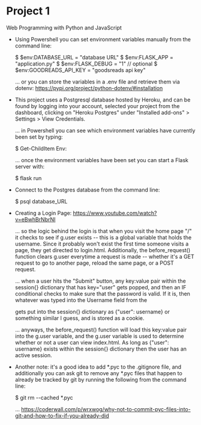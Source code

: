 # Project 1

Web Programming with Python and JavaScript

- Using Powershell you can set environment variables manually from the command line:

  $ $env:DATABASE_URL = "database URL"
  $ $env:FLASK_APP = "application.py"
  $ $env:FLASK_DEBUG = "1"                    // optional
  $ $env:GOODREADS_API_KEY = "goodsreads api key"

  ... or you can store the variables in a .env file and retrieve them via dotenv: https://pypi.org/project/python-dotenv/#installation

- This project uses a Postgresql database hosted by Heroku, and can be found by logging into your account, selected your project from the dashboard, clicking on "Heroku Postgres" under "Installed add-ons" > Settings > View Credentials.

  ... in Powershell you can see which environment variables have currently been set by typing:

    $ Get-ChildItem Env:

  ... once the environment variables have been set you can start a Flask server with:

  $ flask run

- Connect to the Postgres database from the command line:

  $ psql database_URL

- Creating a Login Page: https://www.youtube.com/watch?v=eBwhBrNbrNI

  ... so the logic behind the login is that when you visit the home page "/" it checks to see if g.user exists -- this is a global variable that holds the username. Since it probably won't exist the first time someone visits a page, they get directed to login.html. Additionally, the before_request() function clears g.user everytime a request is made -- whether it's a GET request to go to another page, reload the same page, or a POST request.
  
  ... when a user hits the "Submit" button, any key:value pair within the session{} dictionary that has key="user" gets popped, and then an IF conditional checks to make sure that the password is valid. If it is, then whatever was typed into the Username field from the <form> gets put into the session{} dictionary as {"user": username} or something similar I guess, and is stored as a cookie.
  
  ... anyways, the before_request() function will load this key:value pair into the g.user variable, and the g.user variable is used to determine whether or not a user can view index.html. As long as {"user": username} exists within the session{} dictionary then the user has an active session.

- Another note: it's a good idea to add *.pyc to the .gitignore file, and additionally you can ask git to remove any *.pyc files that happen to already be tracked by git by running the following from the command line:

  $ git rm --cached *.pyc

  ... https://coderwall.com/p/wrxwog/why-not-to-commit-pyc-files-into-git-and-how-to-fix-if-you-already-did